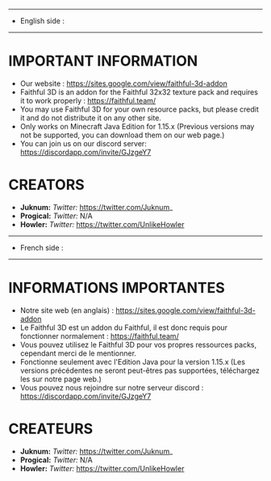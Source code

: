 ______________________________________________________________________________________________________________
- English side :
______________________________________________________________________________________________________________

# IMPORTANT INFORMATION
      
- Our website : https://sites.google.com/view/faithful-3d-addon
- Faithful 3D is an addon for the Faithful 32x32 texture pack and requires it to work properly : https://faithful.team/
- You may use Faithful 3D for your own resource packs, but please credit it and do not distribute it on any other site.
- Only works on Minecraft Java Edition for 1.15.x (Previous versions may not be supported, you can download them on our web page.)
- You can join us on our discord server: https://discordapp.com/invite/GJzgeY7 

# CREATORS

- **Juknum:** *Twitter:* https://twitter.com/Juknum_
- **Progical:** *Twitter:* N/A
- **Howler:** *Twitter:* https://twitter.com/UnlikeHowler

______________________________________________________________________________________________________________
- French side :
______________________________________________________________________________________________________________

# INFORMATIONS IMPORTANTES 

- Notre site web (en anglais) : https://sites.google.com/view/faithful-3d-addon
- Le Faithful 3D est un addon du Faithful, il est donc requis pour fonctionner normalement : https://faithful.team/
- Vous pouvez utilisez le Faithful 3D pour vos propres ressources packs, cependant merci de le mentionner.
- Fonctionne seulement avec l'Edition Java pour la version 1.15.x (Les versions précédentes ne seront peut-êtres pas supportées, téléchargez les sur notre page web.)
- Vous pouvez nous rejoindre sur notre serveur discord : https://discordapp.com/invite/GJzgeY7

# CREATEURS

- **Juknum:** *Twitter:* https://twitter.com/Juknum_
- **Progical:** *Twitter:* N/A
- **Howler:** *Twitter:* https://twitter.com/UnlikeHowler
